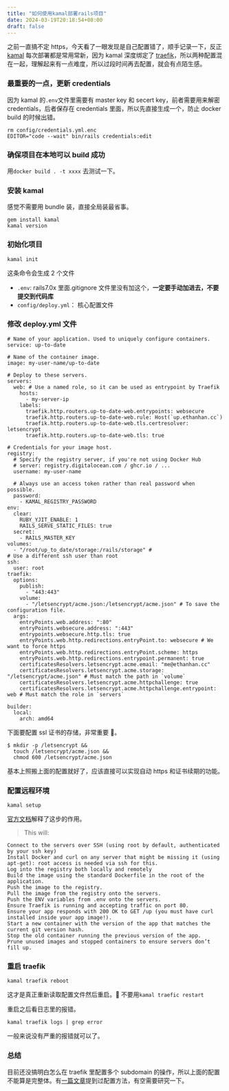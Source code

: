 ```yaml
---
title: "如何使用kamal部署rails项目"
date: 2024-03-19T20:18:54+08:00
draft: false
---
```


之前一直搞不定 https，今天看了一眼发现是自己配置错了，顺手记录一下，反正 [kamal](https://kamal-deploy.org/) 每次部署都是常用常新，因为 kamal 深度绑定了 [traefik](https://traefik.io/traefik/)，所以两种配置混在一起，理解起来有一点难度，所以过段时间再去配置，就会有点陌生感。

### 最重要的一点，更新 credentials

因为 kamal 的`.env`文件里需要有 master key 和 secert key，前者需要用来解密 credentials，后者保存在 credentials 里面，所以先直接生成一个，防止 docker build 的时候出错。

```
rm config/credentials.yml.enc
EDITOR="code --wait" bin/rails credentials:edit
```

### 确保项目在本地可以 build 成功

用`docker build . -t xxxx` 去测试一下。

### 安装 kamal

感觉不需要用 bundle 装，直接全局装最省事。

```
gem install kamal
kamal version
```

### 初始化项目

```
kamal init
```

这条命令会生成 2 个文件

- `.env`: rails7.0x 里面.gitignore 文件里没有加这个，**一定要手动加进去，不要提交到代码库**
- `config/deploy.yml`： 核心配置文件

### 修改 deploy.yml 文件

```
# Name of your application. Used to uniquely configure containers.
service: up-to-date

# Name of the container image.
image: my-user-name/up-to-date

# Deploy to these servers.
servers:
  web: # Use a named role, so it can be used as entrypoint by Traefik
    hosts:
      - my-server-ip
    labels:
      traefik.http.routers.up-to-date-web.entrypoints: websecure
      traefik.http.routers.up-to-date-web.rule: Host(`up.ethanhan.cc`)
      traefik.http.routers.up-to-date-web.tls.certresolver: letsencrypt
      traefik.http.routers.up-to-date-web.tls: true

# Credentials for your image host.
registry:
  # Specify the registry server, if you're not using Docker Hub
  # server: registry.digitalocean.com / ghcr.io / ...
  username: my-user-name

  # Always use an access token rather than real password when possible.
  password:
    - KAMAL_REGISTRY_PASSWORD
env:
  clear:
    RUBY_YJIT_ENABLE: 1
    RAILS_SERVE_STATIC_FILES: true
  secret:
    - RAILS_MASTER_KEY
volumes:
  - "/root/up_to_date/storage:/rails/storage" #
# Use a different ssh user than root
ssh:
  user: root
traefik:
  options:
    publish:
      - "443:443"
    volume:
      - "/letsencrypt/acme.json:/letsencrypt/acme.json" # To save the configuration file.
  args:
    entryPoints.web.address: ":80"
    entryPoints.websecure.address: ":443"
    entrypoints.websecure.http.tls: true
    entryPoints.web.http.redirections.entryPoint.to: websecure # We want to force https
    entryPoints.web.http.redirections.entryPoint.scheme: https
    entryPoints.web.http.redirections.entrypoint.permanent: true
    certificatesResolvers.letsencrypt.acme.email: "me@ethanhan.cc"
    certificatesResolvers.letsencrypt.acme.storage: "/letsencrypt/acme.json" # Must match the path in `volume`
    certificatesResolvers.letsencrypt.acme.httpchallenge: true
    certificatesResolvers.letsencrypt.acme.httpchallenge.entrypoint: web # Must match the role in `servers`

builder:
  local:
    arch: amd64

```

下面要配置 ssl 证书的存储，非常重要 🚀。

```
$ mkdir -p /letsencrypt &&
  touch /letsencrypt/acme.json &&
  chmod 600 /letsencrypt/acme.json
```

基本上照搬上面的配置就好了，应该直接可以实现自动 https 和证书续期的功能。

### 配置远程环境

```
kamal setup
```

[官方文档](https://kamal-deploy.org/docs/installation)解释了这步的作用。

> This will:

    Connect to the servers over SSH (using root by default, authenticated by your ssh key)
    Install Docker and curl on any server that might be missing it (using apt-get): root access is needed via ssh for this.
    Log into the registry both locally and remotely
    Build the image using the standard Dockerfile in the root of the application.
    Push the image to the registry.
    Pull the image from the registry onto the servers.
    Push the ENV variables from .env onto the servers.
    Ensure Traefik is running and accepting traffic on port 80.
    Ensure your app responds with 200 OK to GET /up (you must have curl installed inside your app image!).
    Start a new container with the version of the app that matches the current git version hash.
    Stop the old container running the previous version of the app.
    Prune unused images and stopped containers to ensure servers don’t fill up.

### 重启 traefik

```
kamal traefik reboot
```

这才是真正重新读取配置文件然后重启。🚗 不要用`kamal traefic restart`

重启之后看日志里的报错。

```
kamal traefik logs | grep error
```

一般来说没有严重的报错就可以了。

### 总结

目前还没搞明白怎么在 traefik 里配置多个 subdomain 的操作，所以上面的配置不能算是完整体。有[一篇文章](https://www.luizkowalski.net/traefik-with-kamal-tips-and-tricks/)提到过配置方法，有空需要研究一下。
